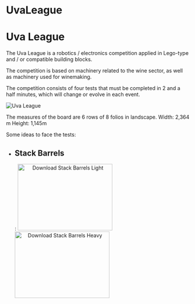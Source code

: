 # UvaLeague
<h1>Uva League</h1>
<p>The Uva League is a robotics / electronics competition applied in Lego-type and / or compatible building blocks.</p>

<p>The competition is based on machinery related to the wine sector, as well as machinery used for winemaking.</p>

<p>The competition consists of four tests that must be completed in 2 and a half minutes, which will change or evolve in each event.</p>

<div style="width: 100%; padding: 0; margin: 0 auto;">
    <img border="0" alt="Uva League" src="https://github.com/joseRamonLeon/uvaleague/images/tableroUvaLeague-2880x1527.jpg">
</div>

<p>The measures of the board are 6 rows of 8 folios in landscape.
    Width: 2,364 m Height: 1,145m</p>
<p>Some ideas to face the tests:</p>

<ul>
<li><h2>Stack Barrels</h2>: 
    <span style="margin: 10px auto; text-align: center;">
        <a href="https://github.com/joseRamonLeon/uvaleague/pdf/apilabarricasv3.pdf" target="_blank">
        <img border="0" alt="Download Stack Barrels Light" src="https://github.com/joseRamonLeon/uvaleague/stackbarrelslight.png" width="260" height="182">
    </a>
    </span>
    <span style="margin: 10px auto; text-align: center;">
    <a href="https://github.com/joseRamonLeon/uvaleague/pdf/apilabarricasv3_2x.pdf" target="_blank">
        <img border="0" alt="Download Stack Barrels Heavy" src="https://github.com/joseRamonLeon/uvaleague/stackbarrelsheavy.png" width="260" height="182">
    </a> 
    </span>
  </li>
</ul>